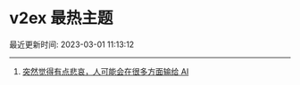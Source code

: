 # v2ex 最热主题

最近更新时间: 2023-03-01 11:13:12

--- 
1. [突然觉得有点悲哀，人可能会在很多方面输给 AI](https://www.v2ex.com/t/920004) 
